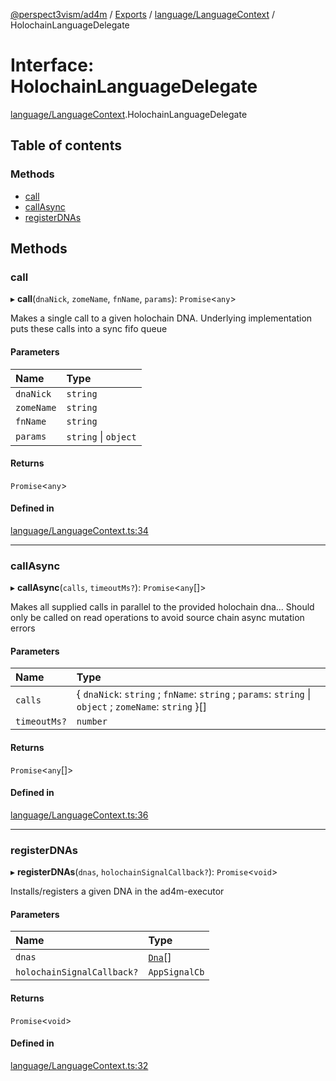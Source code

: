 [@perspect3vism/ad4m](../README.md) / [Exports](../modules.md) / [language/LanguageContext](../modules/language_LanguageContext.md) / HolochainLanguageDelegate

# Interface: HolochainLanguageDelegate

[language/LanguageContext](../modules/language_LanguageContext.md).HolochainLanguageDelegate

## Table of contents

### Methods

- [call](language_LanguageContext.HolochainLanguageDelegate.md#call)
- [callAsync](language_LanguageContext.HolochainLanguageDelegate.md#callasync)
- [registerDNAs](language_LanguageContext.HolochainLanguageDelegate.md#registerdnas)

## Methods

### call

▸ **call**(`dnaNick`, `zomeName`, `fnName`, `params`): `Promise`<`any`\>

Makes a single call to a given holochain DNA. Underlying implementation puts these calls into a sync fifo queue

#### Parameters

| Name | Type |
| :------ | :------ |
| `dnaNick` | `string` |
| `zomeName` | `string` |
| `fnName` | `string` |
| `params` | `string` \| `object` |

#### Returns

`Promise`<`any`\>

#### Defined in

[language/LanguageContext.ts:34](https://github.com/perspect3vism/ad4m/blob/d9ddd7e2/core/src/language/LanguageContext.ts#L34)

___

### callAsync

▸ **callAsync**(`calls`, `timeoutMs?`): `Promise`<`any`[]\>

Makes all supplied calls in parallel to the provided holochain dna... Should only be called on read operations to avoid source chain async mutation errors

#### Parameters

| Name | Type |
| :------ | :------ |
| `calls` | { `dnaNick`: `string` ; `fnName`: `string` ; `params`: `string` \| `object` ; `zomeName`: `string`  }[] |
| `timeoutMs?` | `number` |

#### Returns

`Promise`<`any`[]\>

#### Defined in

[language/LanguageContext.ts:36](https://github.com/perspect3vism/ad4m/blob/d9ddd7e2/core/src/language/LanguageContext.ts#L36)

___

### registerDNAs

▸ **registerDNAs**(`dnas`, `holochainSignalCallback?`): `Promise`<`void`\>

Installs/registers a given DNA in the ad4m-executor

#### Parameters

| Name | Type |
| :------ | :------ |
| `dnas` | [`Dna`](../classes/language_LanguageContext.Dna.md)[] |
| `holochainSignalCallback?` | `AppSignalCb` |

#### Returns

`Promise`<`void`\>

#### Defined in

[language/LanguageContext.ts:32](https://github.com/perspect3vism/ad4m/blob/d9ddd7e2/core/src/language/LanguageContext.ts#L32)

